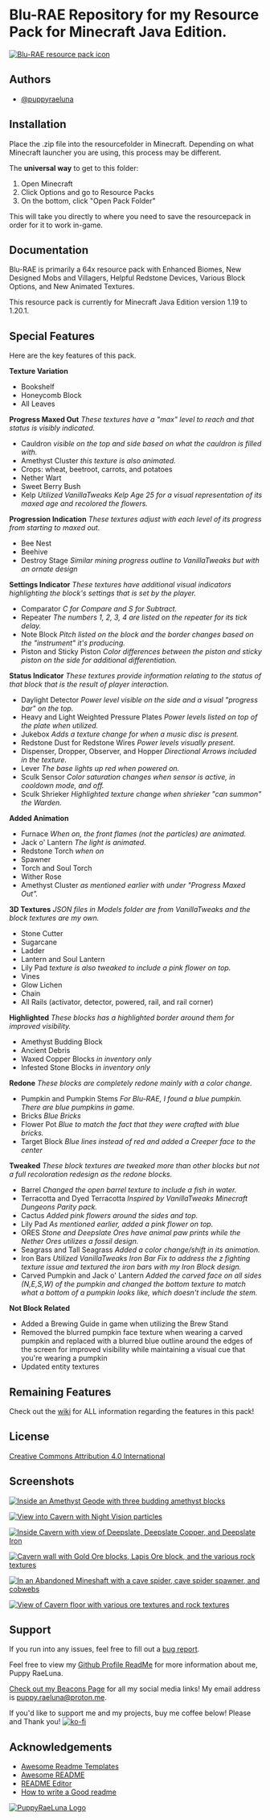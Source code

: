 ﻿
# **Blu-RAE** Repository for my Resource Pack for Minecraft Java Edition.

[![Blu-RAE resource pack icon](https://i.postimg.cc/bYn7ZKVQ/pack-icon-512.png)](https://postimg.cc/yWVQ5rHd)

## Authors

- [@puppyraeluna](https://github.com/puppyraeluna)


## Installation

Place the .zip file into the resourcefolder in Minecraft. Depending on what Minecraft launcher you are using, this process may be different.

The **universal way** to get to this folder:
1. Open Minecraft
2. Click Options and go to Resource Packs
3. On the bottom, click "Open Pack Folder"

This will take you directly to where you need to save the resourcepack in order for it to work in-game.
    
## Documentation

Blu-RAE is primarily a 64x resource pack with Enhanced Biomes, New Designed Mobs and Villagers, Helpful Redstone 
Devices, Various Block Options, and New Animated Textures.

This resource pack is currently for Minecraft Java Edition version 1.19 to 1.20.1.

## Special Features

Here are the key features of this pack.

**Texture Variation**

- Bookshelf
- Honeycomb Block
- All Leaves 

**Progress Maxed Out** *These textures have a "max" level to reach and that status is visibly indicated.*

- Cauldron *visible on the top and side based on what the cauldron is filled with.*
- Amethyst Cluster *this texture is also animated.*
- Crops: wheat, beetroot, carrots, and potatoes
- Nether Wart
- Sweet Berry Bush
- Kelp *Utilized VanillaTweaks Kelp Age 25 for a visual representation of its maxed age and recolored the flowers.*

**Progression Indication** *These textures adjust with each level of its progress from starting to maxed out.*

- Bee Nest
- Beehive
- Destroy Stage *Similar mining progress outline to VanillaTweaks but with an ornate design*

**Settings Indicator** *These textures have additional visual indicators highlighting the block's settings that is set by the player.*

- Comparator *C for Compare and S for Subtract.*
- Repeater *The numbers 1, 2, 3, 4 are listed on the repeater for its tick delay.*
- Note Block *Pitch listed on the block and the border changes based on the "instrument" it's producing.*
- Piston and Sticky Piston *Color differences between the piston and sticky piston on the side for additional differentiation.*

**Status Indicator** *These textures provide information relating to the status of that block that is the result of player interaction.*

- Daylight Detector *Power level visible on the side and a visual "progress bar" on the top.*
- Heavy and Light Weighted Pressure Plates *Power levels listed on top of the plate when utilized.*
- Jukebox *Adds a texture change for when a music disc is present.*
- Redstone Dust for Redstone Wires *Power levels visually present.*
- Dispenser, Dropper, Observer, and Hopper *Directional Arrows included in the texture.*
- Lever *The base lights up red when powered on.*
- Sculk Sensor *Color saturation changes when sensor is active, in cooldown mode, and off.*
- Sculk Shrieker *Highlighted texture change when shrieker "can summon" the Warden.*

**Added Animation**

- Furnace *When on, the front flames (not the particles) are animated.*
- Jack o' Lantern *The light is animated.*
- Redstone Torch *when on*
- Spawner
- Torch and Soul Torch
- Wither Rose
- Amethyst Cluster *as mentioned earlier with under "Progress Maxed Out".*

**3D Textures** *JSON files in Models folder are from VanillaTweaks and the block textures are my own.*

- Stone Cutter
- Sugarcane
- Ladder
- Lantern and Soul Lantern
- Lily Pad *texture is also tweaked to include a pink flower on top.*
- Vines
- Glow Lichen
- Chain
- All Rails (activator, detector, powered, rail, and rail corner)

**Highlighted** *These blocks has a highlighted border around them for improved visibility.*

- Amethyst Budding Block
- Ancient Debris
- Waxed Copper Blocks *in inventory only*
- Infested Stone Blocks *in inventory only*

**Redone** *These blocks are completely redone mainly with a color change.*

- Pumpkin and Pumpkin Stems *For Blu-RAE, I found a blue pumpkin. There are blue pumpkins in game.*
- Bricks *Blue Bricks*
- Flower Pot *Blue to match the fact that they were crafted with blue bricks.*
- Target Block *Blue lines instead of red and added a Creeper face to the center*

**Tweaked** *These block textures are tweaked more than other blocks but not a full recoloration redesign as the redone blocks.*

- Barrel *Changed the open barrel texture to include a fish in water.*
- Terracotta and Dyed Terracotta *Inspired by VanillaTweaks Minecraft Dungeons Parity pack.*
- Cactus *Added pink flowers around the sides and top.*
- Lily Pad *As mentioned earlier, added a pink flower on top.*
- ORES *Stone and Deepslate Ores have animal paw prints while the Nether Ores utilizes a fossil design.*
- Seagrass and Tall Seagrass *Added a color change/shift in its animation.*
- Iron Bars *Utilized VanillaTweaks Iron Bar Fix to address the z fighting texture issue and textured the iron bars with my Iron Block design.*
- Carved Pumpkin and Jack o' Lantern *Added the carved face on all sides (N,E,S,W) of the pumpkin and changed the bottom texture to match what a bottom of a pumpkin looks like, which doesn't include the stem.*

**Not Block Related**

- Added a Brewing Guide in game when utilizing the Brew Stand
- Removed the blurred pumpkin face texture when wearing a carved pumpkin and replaced with a blurred blue outline around the edges of the screen for improved visibility while maintaining a visual cue that you're wearing a pumpkin
- Updated entity textures


## Remaining Features

Check out the [wiki](https://github.com/puppyraeluna/blu-rae/wiki) for ALL information regarding the features in this pack!


## License

[Creative Commons Attribution 4.0 International](https://choosealicense.com/licenses/cc-by-4.0/)


## Screenshots

[![Inside an Amethyst Geode with three budding amethyst blocks](https://i.postimg.cc/SKpvf7LJ/2022-12-22-09-46-26.png)](https://postimg.cc/WdX82ZHv)

[![View into Cavern with Night Vision particles](https://i.postimg.cc/Xvzy0x2v/2022-12-22-09-38-57.png)](https://postimg.cc/CZbKGCpy)

[![Inside Cavern with view of Deepslate, Deepslate Copper, and Deepslate Iron](https://i.postimg.cc/DyrsbrzC/2022-12-22-09-39-30.png)](https://postimg.cc/F7K1MJ3c)

[![Cavern wall with Gold Ore blocks, Lapis Ore block, and the various rock textures](https://i.postimg.cc/GpV9ft28/2022-12-22-09-39-35.png)](https://postimg.cc/sBPVQV5s)

[![In an Abandoned Mineshaft with a cave spider, cave spider spawner, and cobwebs](https://i.postimg.cc/ZnZYkdhR/2022-12-22-09-42-11.png)](https://postimg.cc/qhbHygqV)

[![View of Cavern floor with various ore textures and rock textures](https://i.postimg.cc/fTpFJhJ7/2022-12-22-09-43-08.png)](https://postimg.cc/vc7XNk7D)


## Support

If you run into any issues, feel free to fill out a [bug report](https://github.com/puppyraeluna/blu-rae/issues).

Feel free to view my [Github Profile ReadMe](https://github.com/puppyraeluna/puppyraeluna#readme) for more information about me, Puppy RaeLuna.

[Check out my Beacons Page](https://beacons.ai/puppyraeluna/) for all my social media links! My email address is puppy.raeluna@proton.me.

If you'd like to support me and my projects, buy me coffee below! Please and Thank you!
[![ko-fi](https://ko-fi.com/img/githubbutton_sm.svg)](https://ko-fi.com/T6T3E9I76)


## Acknowledgements

 - [Awesome Readme Templates](https://awesomeopensource.com/project/elangosundar/awesome-README-templates)
 - [Awesome README](https://github.com/matiassingers/awesome-readme)
 - [README Editor](https://readme.so/)
 - [How to write a Good readme](https://bulldogjob.com/news/449-how-to-write-a-good-readme-for-your-github-project)

[![PuppyRaeLuna Logo](https://i.postimg.cc/52QLJS2N/logo-2-0.png)](https://postimg.cc/NKY57TXW)
